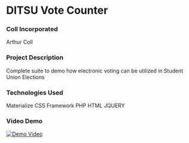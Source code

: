 # DITSU  Vote Counter
### Coll Incorporated
Arthur Coll

### Project Description
Complete suite to demo how electronic voting can be utilized in Student Union Elections


### Technologies Used
Materialize CSS Framework
PHP
HTML
JQUERY

### Video Demo

[![Demo Video](http://img.youtube.com/vi/F-wJAsL5JzA/0.jpg)](https://youtu.be/F-wJAsL5JzA)
